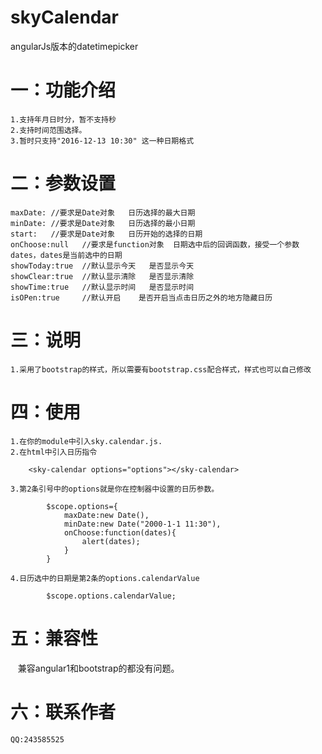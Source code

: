 # skyCalendar
  angularJs版本的datetimepicker
    
# 一：功能介绍
    1.支持年月日时分，暂不支持秒
    2.支持时间范围选择。
    3.暂时只支持"2016-12-13 10:30" 这一种日期格式
# 二：参数设置
    maxDate: //要求是Date对象   日历选择的最大日期
    minDate: //要求是Date对象   日历选择的最小日期
    start:   //要求是Date对象   日历开始的选择的日期
    onChoose:null   //要求是function对象  日期选中后的回调函数，接受一个参数dates，dates是当前选中的日期
    showToday:true  //默认显示今天   是否显示今天
    showClear:true  //默认显示清除   是否显示清除
    showTime:true   //默认显示时间   是否显示时间
    isOPen:true     //默认开启    是否开启当点击日历之外的地方隐藏日历
# 三：说明
    1.采用了bootstrap的样式，所以需要有bootstrap.css配合样式，样式也可以自己修改
# 四：使用
    1.在你的module中引入sky.calendar.js.
    2.在html中引入日历指令
    	
    	<sky-calendar options="options"></sky-calendar>
    	
    3.第2条引号中的options就是你在控制器中设置的日历参数。
    	
    		$scope.options={
    			maxDate:new Date(),
    			minDate:new Date("2000-1-1 11:30"),
    			onChoose:function(dates){
    				alert(dates);
    			}
    		}
    	
    4.日历选中的日期是第2条的options.calendarValue
    	
    		$scope.options.calendarValue;
    	
# 五：兼容性
    兼容angular1和bootstrap的都没有问题。

# 六：联系作者
    QQ:243585525
